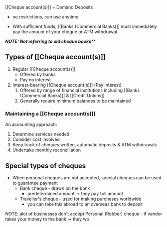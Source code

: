 [[Cheque account(s)]] = Demand Deposits
- no restrictions, can use anytime

- With sufficient funds, [[Banks (Commercial Banks)]] must immediately pay the amount of your cheque or ATM withdrawal

***NOTE: Not referring to old cheque books*****

## Types of [[Cheque account(s)]]
1. Regular [[Cheque account(s)]]
	- Offered by banks
	- Pay no interest
2. Interest-bearing [[Cheque account(s)]] (Pay interest)
	1. Offered by range of financial institutions including [[Banks (Commercial Banks)]] & [[Credit Unions]]
	2. Generally require minimum balances to be maintained

### Maintaining a [[Cheque account(s)]]
An accounting approach:
1. Determine services needed
2. Consider cost involved
3. Keep track of cheques written, automatic deposits & ATM withdrawals
4. Undertake monthly reconciliation

## Special types of cheques
- When personal cheques are not accepted, special cheques can be used to guarantee payment
	- Bank cheque - drawn on the bank
		- predetermined amount $\rightarrow$ they pay full amount
	- Traveller's cheque - used for making purchases worldwide
		- you can take this abroad to an overseas bank to deposit

NOTE: alot of businesses don't accept Personal (Robber) cheque - if vendor takes your money to the bank $\rightarrow$ they wo